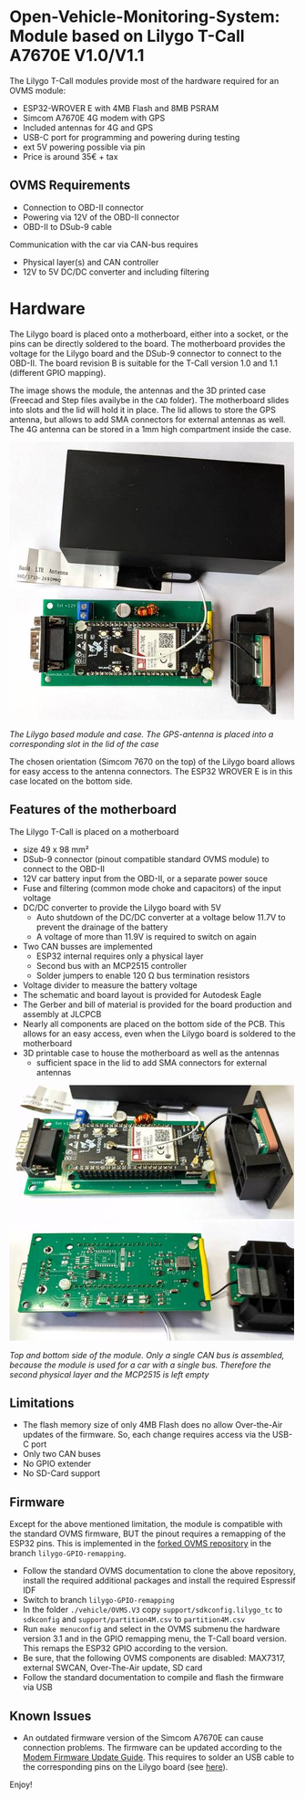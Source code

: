 Open-Vehicle-Monitoring-System: Module based on Lilygo T-Call A7670E V1.0/V1.1
==============================================================================
The Lilygo T-Call modules provide most of the hardware required for an OVMS module:
- ESP32-WROVER E with 4MB Flash and 8MB PSRAM
- Simcom A7670E 4G modem with GPS 
- Included antennas for 4G and GPS
- USB-C port for programming and powering during testing
- ext 5V powering possible via pin
- Price is around 35€ + tax

OVMS Requirements
----------------- 
- Connection to OBD-II connector
- Powering via 12V of the OBD-II connector
- OBD-II to DSub-9 cable 

Communication with the car via CAN-bus requires
- Physical layer(s) and CAN controller
- 12V to 5V DC/DC converter and including filtering

Hardware
========
The Lilygo board is placed onto a motherboard, either into a socket, or the pins can be directly soldered to the board. The motherboard provides the voltage for the Lilygo board and the DSub-9 connector to connect to the OBD-II.
The board revision B is suitable for the T-Call version 1.0 and 1.1 (different GPIO mapping).

The image shows the module, the antennas and the 3D printed case (Freecad and Step files availybe in the `CAD` folder). The motherboard slides into slots and the lid will hold it in place.
The lid allows to store the GPS antenna, but allows to add SMA connectors for external antennas as well. The 4G antenna can be stored in a 1mm high compartment inside the case.

![OVMS module based on Lilygo T-Call](/images/ovms-liulygo-module_w_case_500px.jpg)

*The Lilygo based module and case. The GPS-antenna is placed into a corresponding slot in the lid of the case*

The chosen orientation (Simcom 7670 on the top) of the Lilygo board allows for easy access to the antenna connectors. The ESP32 WROVER E is in this case located on the bottom side.  

Features of the motherboard
---------------------------
The Lilygo T-Call is placed on a motherboard 
- size 49 x 98 mm²
- DSub-9 connector (pinout compatible standard OVMS module) to connect to the OBD-II
- 12V car battery input from the OBD-II, or a separate power souce 
- Fuse and filtering (common mode choke and capacitors) of the input voltage 
- DC/DC converter to provide the Lilygo board with 5V
    - Auto shutdown of the DC/DC converter at a voltage below 11.7V to prevent the drainage of the battery
    - A voltage of more than 11.9V is required to switch on again
- Two CAN busses are implemented
    - ESP32 internal requires only a physical layer
    - Second bus with an MCP2515 controller
    - Solder jumpers to enable 120 &Omega; bus termination resistors 
- Voltage divider to measure the battery voltage
- The schematic and board layout is provided for Autodesk Eagle
- The Gerber and bill of material is provided for the board production and assembly at JLCPCB 
- Nearly all components are placed on the bottom side of the PCB. This allows for an easy access, even when the Lilygo board is soldered to the motherboard
- 3D printable case to house the motherboard as well as the antennas
    - sufficient space in the lid to add SMA connectors for external antennas

![OVMS module based on Lilygo T-Call - Top side](/images/ovms-lilygo-module_top_500px.jpg)
![OVMS module based on Lilygo T-Call - Bottom side](/images/ovms-lilygo-module_bottom_500px.jpg)

*Top and bottom side of the module. Only a single CAN bus is assembled, because the module is used for a car with a single bus. Therefore the second physical layer and the MCP2515 is left empty*

Limitations
-----------
- The flash memory size of only 4MB Flash does no allow Over-the-Air updates of the firmware. So, each change requires access via the USB-C port 
- Only two CAN buses
- No GPIO extender
- No SD-Card support

Firmware
--------
Except for the above mentioned limitation, the module is compatible with the standard OVMS firmware, BUT the pinout requires a remapping of the ESP32 pins.
This is implemented in the [forked OVMS repository](https://github.com/zbchristian/Open-Vehicle-Monitoring-System-3-Lilygo-Support) in the branch `lilygo-GPIO-remapping`. 
- Follow the standard OVMS documentation to clone the above repository, install the required additional packages and install the required Espressif IDF
- Switch to branch `lilygo-GPIO-remapping`
- In the folder `./vehicle/OVMS.V3` copy `support/sdkconfig.lilygo_tc` to `sdkconfig` and `support/partition4M.csv` to `partition4M.csv`
- Run `make menuconfig` and select in the OVMS submenu the hardware version 3.1 and in the GPIO remapping menu, the T-Call board version. This remaps the ESP32 GPIO according to the version.  
- Be sure, that the following OVMS components are disabled: MAX7317, external SWCAN, Over-The-Air update, SD card
- Follow the standard documentation to compile and flash the firmware via USB

Known Issues
------------
- An outdated firmware version of the Simcom A7670E can cause connection problems. The firmware can be updated according to the
[Modem Firmware Update Guide](https://github.com/Xinyuan-LilyGO/LilyGO-T-A76XX/blob/main/docs/update_fw.md). 
This requires to solder an USB cable to the corresponding pins on the Lilygo board (see [here](https://github.com/Xinyuan-LilyGO/LilyGO-T-A76XX/issues/180)).

Enjoy!